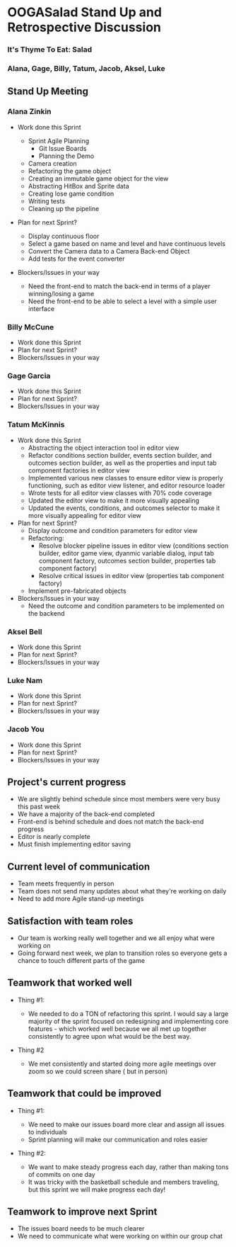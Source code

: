 # OOGASalad Stand Up and Retrospective Discussion

### It's Thyme To Eat: Salad

### Alana, Gage, Billy, Tatum, Jacob, Aksel, Luke

## Stand Up Meeting

### Alana Zinkin

* Work done this Sprint

  * Sprint Agile Planning
    * Git Issue Boards
    * Planning the Demo
  * Camera creation
  * Refactoring the game object
  * Creating an immutable game object for the view
  * Abstracting HitBox and Sprite data
  * Creating lose game condition
  * Writing tests
  * Cleaning up the pipeline
* Plan for next Sprint?

  * Display continuous floor
  * Select a game based on name and level and have continuous levels
  * Convert the Camera data to a Camera Back-end Object
  * Add tests for the event converter
* Blockers/Issues in your way

  * Need the front-end to match the back-end in terms of a player winning/losing a game
  * Need the front-end to be able to select a level with a simple user interface

### Billy McCune

* Work done this Sprint
* Plan for next Sprint?
* Blockers/Issues in your way

### Gage Garcia

* Work done this Sprint
* Plan for next Sprint?
* Blockers/Issues in your way

### Tatum McKinnis

* Work done this Sprint
  * Abstracting the object interaction tool in editor view
  * Refactor conditions section builder, events section builder, and outcomes section builder, as well as the properties and input tab component factories in editor view
  * Implemented various new classes to ensure editor view is properly functioning, such as editor view listener, and editor resource loader
  * Wrote tests for all editor view classes with 70% code coverage
  * Updated the editor view to make it more visually appealing
  * Updated the events, conditions, and outcomes selector to make it more visually appealing for editor view
* Plan for next Sprint?
  * Display outcome and condition parameters for editor view
  * Refactoring:
    * Resolve blocker pipeline issues in editor view (conditions section builder, editor game view, dyanmic variable dialog, input tab component factory, outcomes section builder, properties tab component factory)
    * Resolve critical issues in editor view (properties tab component factory)
  * Implement pre-fabricated objects
* Blockers/Issues in your way
  * Need the outcome and condition parameters to be implemented on the backend

### Aksel Bell

* Work done this Sprint
* Plan for next Sprint?
* Blockers/Issues in your way

### Luke Nam

* Work done this Sprint
* Plan for next Sprint?
* Blockers/Issues in your way

### Jacob You

* Work done this Sprint
* Plan for next Sprint?
* Blockers/Issues in your way

## Project's current progress

* We are slightly behind schedule since most members were very busy this past week
* We have a majority of the back-end completed
* Front-end is behind schedule and does not match the back-end progress
* Editor is nearly complete
* Must finish implementing editor saving

## Current level of communication

* Team meets frequently in person
* Team does not send many updates about what they're working on daily
* Need to add more Agile stand-up meetings

## Satisfaction with team roles

* Our team is working really well together and we all enjoy what were working on
* Going forward next week, we plan to transition roles so everyone gets a chance to touch different
  parts of the game

## Teamwork that worked well

* Thing #1:

  * We needed to do a TON of refactoring this sprint. I would say a large majority of the sprint
    focused on redesigning and implementing core features - which worked well because we all met
    up together consistently to agree upon what would be the best way.
* Thing #2

  * We met consistently and started doing more agile meetings over zoom so we could screen share (
    but in person)

## Teamwork that could be improved

* Thing #1:

  * We need to make our issues board more clear and assign all issues to individuals
  * Sprint planning will make our communication and roles easier
* Thing #2:

  * We want to make steady progress each day, rather than making tons of commits on one day
  * It was tricky with the basketball schedule and members traveling, but this sprint we will make
    progress each day!

## Teamwork to improve next Sprint

* The issues board needs to be much clearer
* We need to communicate what were working on within our group chat
